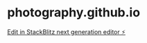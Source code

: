 # photography.github.io

[Edit in StackBlitz next generation editor ⚡️](https://stackblitz.com/~/github.com/davidjenner/photography.github.io)